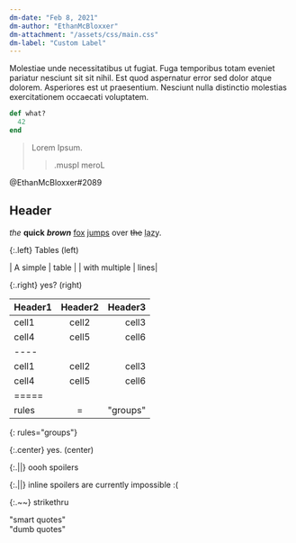 ```yaml
---
dm-date: "Feb 8, 2021"
dm-author: "EthanMcBloxxer"
dm-attachment: "/assets/css/main.css"
dm-label: "Custom Label"
---
```


Molestiae unde necessitatibus ut fugiat. Fuga temporibus totam eveniet pariatur nesciunt sit sit nihil. Est quod aspernatur error sed dolor atque dolorem. Asperiores est ut praesentium. Nesciunt nulla distinctio molestias exercitationem occaecati voluptatem.

```ruby
def what?
  42
end
```

> Lorem Ipsum.
>> .muspI meroL

<span title="You can tooltip these, but no profile will be outputted, unfortunately." class="@">@EthanMcBloxxer#2089</span>

## Header

*the* **quick** ***brown*** [fox](/) <u>jumps</u> over <s>the</s> <abbr title="dog">lazy</abbr>.

{:.left}
Tables (left)

| A simple | table |
| with multiple | lines|

{:.right}
yes? (right)

| Header1 | Header2 | Header3 |
|:--------|:-------:|--------:|
| cell1   | cell2   | cell3   |
| cell4   | cell5   | cell6   |
|----
| cell1   | cell2   | cell3   |
| cell4   | cell5   | cell6   |
|=====
| rules   | =  | "groups"
{: rules="groups"}

{:.center}
yes. (center)

{:.||}
oooh spoilers

{:.||}
inline spoilers are currently impossible :(

{:.~~}
strikethru

"smart quotes"  
\"dumb quotes\"
